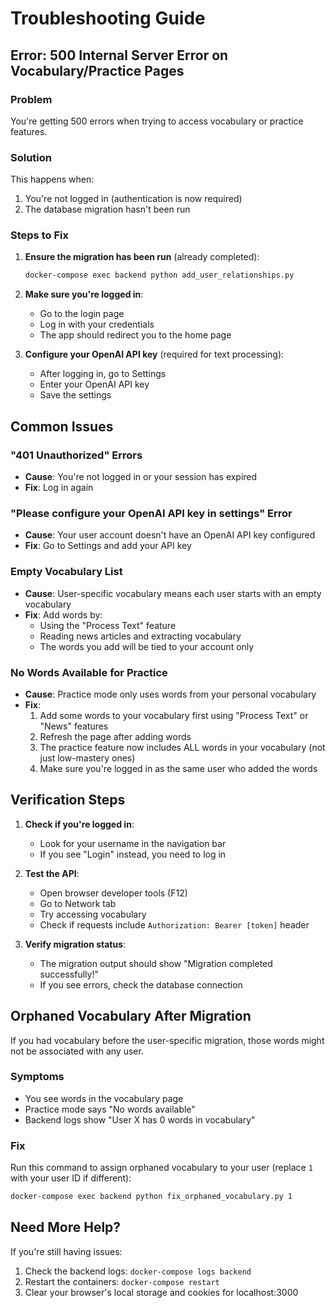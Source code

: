 # Troubleshooting Guide

## Error: 500 Internal Server Error on Vocabulary/Practice Pages

### Problem

You're getting 500 errors when trying to access vocabulary or practice features.

### Solution

This happens when:

1. You're not logged in (authentication is now required)
2. The database migration hasn't been run

### Steps to Fix

1. **Ensure the migration has been run** (already completed):

   ```bash
   docker-compose exec backend python add_user_relationships.py
   ```

2. **Make sure you're logged in**:
   - Go to the login page
   - Log in with your credentials
   - The app should redirect you to the home page

3. **Configure your OpenAI API key** (required for text processing):
   - After logging in, go to Settings
   - Enter your OpenAI API key
   - Save the settings

## Common Issues

### "401 Unauthorized" Errors

- **Cause**: You're not logged in or your session has expired
- **Fix**: Log in again

### "Please configure your OpenAI API key in settings" Error

- **Cause**: Your user account doesn't have an OpenAI API key configured
- **Fix**: Go to Settings and add your API key

### Empty Vocabulary List

- **Cause**: User-specific vocabulary means each user starts with an empty vocabulary
- **Fix**: Add words by:
  - Using the "Process Text" feature
  - Reading news articles and extracting vocabulary
  - The words you add will be tied to your account only

### No Words Available for Practice

- **Cause**: Practice mode only uses words from your personal vocabulary
- **Fix**:
  1. Add some words to your vocabulary first using "Process Text" or "News" features
  2. Refresh the page after adding words
  3. The practice feature now includes ALL words in your vocabulary (not just low-mastery ones)
  4. Make sure you're logged in as the same user who added the words

## Verification Steps

1. **Check if you're logged in**:
   - Look for your username in the navigation bar
   - If you see "Login" instead, you need to log in

2. **Test the API**:
   - Open browser developer tools (F12)
   - Go to Network tab
   - Try accessing vocabulary
   - Check if requests include `Authorization: Bearer [token]` header

3. **Verify migration status**:
   - The migration output should show "Migration completed successfully!"
   - If you see errors, check the database connection

## Orphaned Vocabulary After Migration

If you had vocabulary before the user-specific migration, those words might not be associated with any user.

### Symptoms

- You see words in the vocabulary page
- Practice mode says "No words available"
- Backend logs show "User X has 0 words in vocabulary"

### Fix

Run this command to assign orphaned vocabulary to your user (replace `1` with your user ID if different):

```bash
docker-compose exec backend python fix_orphaned_vocabulary.py 1
```

## Need More Help?

If you're still having issues:

1. Check the backend logs: `docker-compose logs backend`
2. Restart the containers: `docker-compose restart`
3. Clear your browser's local storage and cookies for localhost:3000
